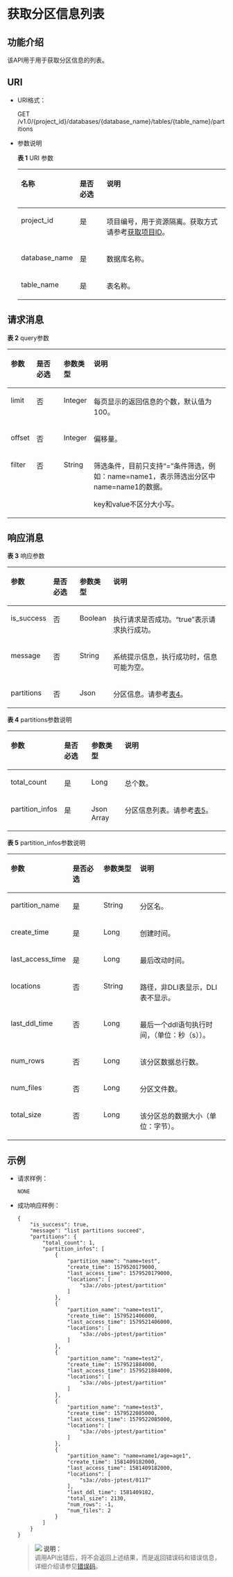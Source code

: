 # 获取分区信息列表<a name="dli_02_0250"></a>

## 功能介绍<a name="s4d7af3a55ba34cc0ad39319579f69b71"></a>

该API用于用于获取分区信息的列表。

## URI<a name="s4d10c112744f4d8298e08964081970c4"></a>

-   URI格式：

    GET /v1.0/\{project\_id\}/databases/\{database\_name\}/tables/\{table\_name\}/partitions

-   参数说明

    **表 1**  URI 参数

    <a name="zh-cn_topic_0069077903_table18989315"></a>
    <table><thead align="left"><tr id="zh-cn_topic_0069077903_row37144870"><th class="cellrowborder" valign="top" width="22.03%" id="mcps1.2.4.1.1"><p id="zh-cn_topic_0069077903_p621772417152"><a name="zh-cn_topic_0069077903_p621772417152"></a><a name="zh-cn_topic_0069077903_p621772417152"></a>名称</p>
    </th>
    <th class="cellrowborder" valign="top" width="13.600000000000001%" id="mcps1.2.4.1.2"><p id="zh-cn_topic_0069077903_p721818240153"><a name="zh-cn_topic_0069077903_p721818240153"></a><a name="zh-cn_topic_0069077903_p721818240153"></a>是否必选</p>
    </th>
    <th class="cellrowborder" valign="top" width="64.37%" id="mcps1.2.4.1.3"><p id="a86c116e114d44f4c8e5ce60e82d3b11f"><a name="a86c116e114d44f4c8e5ce60e82d3b11f"></a><a name="a86c116e114d44f4c8e5ce60e82d3b11f"></a>说明</p>
    </th>
    </tr>
    </thead>
    <tbody><tr id="row18156104824111"><td class="cellrowborder" valign="top" width="22.03%" headers="mcps1.2.4.1.1 "><p id="zh-cn_topic_0069077803_p43412436"><a name="zh-cn_topic_0069077803_p43412436"></a><a name="zh-cn_topic_0069077803_p43412436"></a>project_id</p>
    </td>
    <td class="cellrowborder" valign="top" width="13.600000000000001%" headers="mcps1.2.4.1.2 "><p id="zh-cn_topic_0069077803_p26746391"><a name="zh-cn_topic_0069077803_p26746391"></a><a name="zh-cn_topic_0069077803_p26746391"></a>是</p>
    </td>
    <td class="cellrowborder" valign="top" width="64.37%" headers="mcps1.2.4.1.3 "><p id="p1310472724012"><a name="p1310472724012"></a><a name="p1310472724012"></a>项目编号，用于资源隔离。获取方式请参考<a href="获取项目ID.md">获取项目ID</a>。</p>
    </td>
    </tr>
    <tr id="zh-cn_topic_0069077903_row42334793"><td class="cellrowborder" valign="top" width="22.03%" headers="mcps1.2.4.1.1 "><p id="zh-cn_topic_0069077903_p6566175"><a name="zh-cn_topic_0069077903_p6566175"></a><a name="zh-cn_topic_0069077903_p6566175"></a>database_name</p>
    </td>
    <td class="cellrowborder" valign="top" width="13.600000000000001%" headers="mcps1.2.4.1.2 "><p id="zh-cn_topic_0069077903_p62098166"><a name="zh-cn_topic_0069077903_p62098166"></a><a name="zh-cn_topic_0069077903_p62098166"></a>是</p>
    </td>
    <td class="cellrowborder" valign="top" width="64.37%" headers="mcps1.2.4.1.3 "><p id="p29276378145758"><a name="p29276378145758"></a><a name="p29276378145758"></a>数据库名称。</p>
    </td>
    </tr>
    <tr id="zh-cn_topic_0069077903_row38188964"><td class="cellrowborder" valign="top" width="22.03%" headers="mcps1.2.4.1.1 "><p id="zh-cn_topic_0069077903_p6298355"><a name="zh-cn_topic_0069077903_p6298355"></a><a name="zh-cn_topic_0069077903_p6298355"></a>table_name</p>
    </td>
    <td class="cellrowborder" valign="top" width="13.600000000000001%" headers="mcps1.2.4.1.2 "><p id="zh-cn_topic_0069077903_p40404735"><a name="zh-cn_topic_0069077903_p40404735"></a><a name="zh-cn_topic_0069077903_p40404735"></a>是</p>
    </td>
    <td class="cellrowborder" valign="top" width="64.37%" headers="mcps1.2.4.1.3 "><p id="p43359460145811"><a name="p43359460145811"></a><a name="p43359460145811"></a>表名称。</p>
    </td>
    </tr>
    </tbody>
    </table>


## 请求消息<a name="sba3aea1255394b83a6b44b56d1443424"></a>

**表 2**  query参数

<a name="table430655713019"></a>
<table><thead align="left"><tr id="row33073578303"><th class="cellrowborder" valign="top" width="11.1%" id="mcps1.2.5.1.1"><p id="p73071657173015"><a name="p73071657173015"></a><a name="p73071657173015"></a>参数</p>
</th>
<th class="cellrowborder" valign="top" width="12.690000000000001%" id="mcps1.2.5.1.2"><p id="p15307757113014"><a name="p15307757113014"></a><a name="p15307757113014"></a>是否必选</p>
</th>
<th class="cellrowborder" valign="top" width="12.83%" id="mcps1.2.5.1.3"><p id="p1930765773011"><a name="p1930765773011"></a><a name="p1930765773011"></a>参数类型</p>
</th>
<th class="cellrowborder" valign="top" width="63.38%" id="mcps1.2.5.1.4"><p id="p330795713018"><a name="p330795713018"></a><a name="p330795713018"></a>说明</p>
</th>
</tr>
</thead>
<tbody><tr id="row03071557103018"><td class="cellrowborder" valign="top" width="11.1%" headers="mcps1.2.5.1.1 "><p id="p587654133118"><a name="p587654133118"></a><a name="p587654133118"></a>limit</p>
</td>
<td class="cellrowborder" valign="top" width="12.690000000000001%" headers="mcps1.2.5.1.2 "><p id="p108761041163120"><a name="p108761041163120"></a><a name="p108761041163120"></a>否</p>
</td>
<td class="cellrowborder" valign="top" width="12.83%" headers="mcps1.2.5.1.3 "><p id="p187614117319"><a name="p187614117319"></a><a name="p187614117319"></a>Integer</p>
</td>
<td class="cellrowborder" valign="top" width="63.38%" headers="mcps1.2.5.1.4 "><p id="p820011813317"><a name="p820011813317"></a><a name="p820011813317"></a>每页显示的返回信息的个数，默认值为100。</p>
</td>
</tr>
<tr id="row9308057193016"><td class="cellrowborder" valign="top" width="11.1%" headers="mcps1.2.5.1.1 "><p id="p1026035618317"><a name="p1026035618317"></a><a name="p1026035618317"></a>offset</p>
</td>
<td class="cellrowborder" valign="top" width="12.690000000000001%" headers="mcps1.2.5.1.2 "><p id="p10260956133113"><a name="p10260956133113"></a><a name="p10260956133113"></a>否</p>
</td>
<td class="cellrowborder" valign="top" width="12.83%" headers="mcps1.2.5.1.3 "><p id="p4260135616314"><a name="p4260135616314"></a><a name="p4260135616314"></a>Integer</p>
</td>
<td class="cellrowborder" valign="top" width="63.38%" headers="mcps1.2.5.1.4 "><p id="p250916388336"><a name="p250916388336"></a><a name="p250916388336"></a>偏移量。</p>
</td>
</tr>
<tr id="row430810578303"><td class="cellrowborder" valign="top" width="11.1%" headers="mcps1.2.5.1.1 "><p id="p1658151613213"><a name="p1658151613213"></a><a name="p1658151613213"></a>filter</p>
</td>
<td class="cellrowborder" valign="top" width="12.690000000000001%" headers="mcps1.2.5.1.2 "><p id="p1458151633211"><a name="p1458151633211"></a><a name="p1458151633211"></a>否</p>
</td>
<td class="cellrowborder" valign="top" width="12.83%" headers="mcps1.2.5.1.3 "><p id="p14581216143217"><a name="p14581216143217"></a><a name="p14581216143217"></a>String</p>
</td>
<td class="cellrowborder" valign="top" width="63.38%" headers="mcps1.2.5.1.4 "><p id="p1027915528457"><a name="p1027915528457"></a><a name="p1027915528457"></a>筛选条件，目前只支持“=”条件筛选，例如：name=name1，表示筛选出分区中name=name1的数据。</p>
<p id="p1828025224515"><a name="p1828025224515"></a><a name="p1828025224515"></a>key和value不区分大小写。</p>
</td>
</tr>
</tbody>
</table>

## 响应消息<a name="s3b91e8001c304b1fab9451feec878c3e"></a>

**表 3**  响应参数

<a name="zh-cn_topic_0069077903_table27982971"></a>
<table><thead align="left"><tr id="zh-cn_topic_0069077903_row46534355"><th class="cellrowborder" valign="top" width="15.509999999999998%" id="mcps1.2.5.1.1"><p id="a8492bb7ea9aa47d1a50c3370cc8fd80c"><a name="a8492bb7ea9aa47d1a50c3370cc8fd80c"></a><a name="a8492bb7ea9aa47d1a50c3370cc8fd80c"></a>参数</p>
</th>
<th class="cellrowborder" valign="top" width="13.059999999999999%" id="mcps1.2.5.1.2"><p id="p134002501736"><a name="p134002501736"></a><a name="p134002501736"></a>是否必选</p>
</th>
<th class="cellrowborder" valign="top" width="13.089999999999998%" id="mcps1.2.5.1.3"><p id="ad5d73f500bd941708658fac31c1a15cb"><a name="ad5d73f500bd941708658fac31c1a15cb"></a><a name="ad5d73f500bd941708658fac31c1a15cb"></a>参数类型</p>
</th>
<th class="cellrowborder" valign="top" width="58.34%" id="mcps1.2.5.1.4"><p id="zh-cn_topic_0069077903_p669144151612"><a name="zh-cn_topic_0069077903_p669144151612"></a><a name="zh-cn_topic_0069077903_p669144151612"></a>说明</p>
</th>
</tr>
</thead>
<tbody><tr id="zh-cn_topic_0069077903_row48222793"><td class="cellrowborder" valign="top" width="15.509999999999998%" headers="mcps1.2.5.1.1 "><p id="zh-cn_topic_0069077903_p13732189"><a name="zh-cn_topic_0069077903_p13732189"></a><a name="zh-cn_topic_0069077903_p13732189"></a>is_success</p>
</td>
<td class="cellrowborder" valign="top" width="13.059999999999999%" headers="mcps1.2.5.1.2 "><p id="p9400850732"><a name="p9400850732"></a><a name="p9400850732"></a>否</p>
</td>
<td class="cellrowborder" valign="top" width="13.089999999999998%" headers="mcps1.2.5.1.3 "><p id="zh-cn_topic_0069077903_p36799834"><a name="zh-cn_topic_0069077903_p36799834"></a><a name="zh-cn_topic_0069077903_p36799834"></a>Boolean</p>
</td>
<td class="cellrowborder" valign="top" width="58.34%" headers="mcps1.2.5.1.4 "><p id="p1096242814143"><a name="p1096242814143"></a><a name="p1096242814143"></a>执行请求是否成功。<span class="parmvalue" id="parmvalue5716630816104"><a name="parmvalue5716630816104"></a><a name="parmvalue5716630816104"></a>“true”</span>表示请求执行成功。</p>
</td>
</tr>
<tr id="zh-cn_topic_0069077903_row50642479"><td class="cellrowborder" valign="top" width="15.509999999999998%" headers="mcps1.2.5.1.1 "><p id="zh-cn_topic_0069077903_p8400114"><a name="zh-cn_topic_0069077903_p8400114"></a><a name="zh-cn_topic_0069077903_p8400114"></a>message</p>
</td>
<td class="cellrowborder" valign="top" width="13.059999999999999%" headers="mcps1.2.5.1.2 "><p id="p134001150234"><a name="p134001150234"></a><a name="p134001150234"></a>否</p>
</td>
<td class="cellrowborder" valign="top" width="13.089999999999998%" headers="mcps1.2.5.1.3 "><p id="zh-cn_topic_0069077903_p16771545"><a name="zh-cn_topic_0069077903_p16771545"></a><a name="zh-cn_topic_0069077903_p16771545"></a>String</p>
</td>
<td class="cellrowborder" valign="top" width="58.34%" headers="mcps1.2.5.1.4 "><p id="p3962132820148"><a name="p3962132820148"></a><a name="p3962132820148"></a>系统提示信息，执行成功时，信息可能为空。</p>
</td>
</tr>
<tr id="zh-cn_topic_0069077903_row12643388"><td class="cellrowborder" valign="top" width="15.509999999999998%" headers="mcps1.2.5.1.1 "><p id="p532113503362"><a name="p532113503362"></a><a name="p532113503362"></a>partitions</p>
</td>
<td class="cellrowborder" valign="top" width="13.059999999999999%" headers="mcps1.2.5.1.2 "><p id="p1832114503360"><a name="p1832114503360"></a><a name="p1832114503360"></a>否</p>
</td>
<td class="cellrowborder" valign="top" width="13.089999999999998%" headers="mcps1.2.5.1.3 "><p id="p732115011365"><a name="p732115011365"></a><a name="p732115011365"></a>Json</p>
</td>
<td class="cellrowborder" valign="top" width="58.34%" headers="mcps1.2.5.1.4 "><p id="p6347111617373"><a name="p6347111617373"></a><a name="p6347111617373"></a>分区信息。请参考<a href="#table10945172033612">表4</a>。</p>
</td>
</tr>
</tbody>
</table>

**表 4**  partitions参数说明

<a name="table10945172033612"></a>
<table><thead align="left"><tr id="row894682073619"><th class="cellrowborder" valign="top" width="20.72%" id="mcps1.2.5.1.1"><p id="p494652017368"><a name="p494652017368"></a><a name="p494652017368"></a>参数</p>
</th>
<th class="cellrowborder" valign="top" width="12.94%" id="mcps1.2.5.1.2"><p id="p794652043616"><a name="p794652043616"></a><a name="p794652043616"></a>是否必选</p>
</th>
<th class="cellrowborder" valign="top" width="15.590000000000002%" id="mcps1.2.5.1.3"><p id="p8946152063618"><a name="p8946152063618"></a><a name="p8946152063618"></a>参数类型</p>
</th>
<th class="cellrowborder" valign="top" width="50.74999999999999%" id="mcps1.2.5.1.4"><p id="p2946112073619"><a name="p2946112073619"></a><a name="p2946112073619"></a>说明</p>
</th>
</tr>
</thead>
<tbody><tr id="row10947132016367"><td class="cellrowborder" valign="top" width="20.72%" headers="mcps1.2.5.1.1 "><p id="p1952864354317"><a name="p1952864354317"></a><a name="p1952864354317"></a>total_count</p>
</td>
<td class="cellrowborder" valign="top" width="12.94%" headers="mcps1.2.5.1.2 "><p id="p452884344317"><a name="p452884344317"></a><a name="p452884344317"></a>是</p>
</td>
<td class="cellrowborder" valign="top" width="15.590000000000002%" headers="mcps1.2.5.1.3 "><p id="p185281843144319"><a name="p185281843144319"></a><a name="p185281843144319"></a>Long</p>
</td>
<td class="cellrowborder" valign="top" width="50.74999999999999%" headers="mcps1.2.5.1.4 "><p id="p1827174364817"><a name="p1827174364817"></a><a name="p1827174364817"></a>总个数。</p>
</td>
</tr>
<tr id="row16947162083616"><td class="cellrowborder" valign="top" width="20.72%" headers="mcps1.2.5.1.1 "><p id="p1652814384310"><a name="p1652814384310"></a><a name="p1652814384310"></a>partition_infos</p>
</td>
<td class="cellrowborder" valign="top" width="12.94%" headers="mcps1.2.5.1.2 "><p id="p652834314315"><a name="p652834314315"></a><a name="p652834314315"></a>是</p>
</td>
<td class="cellrowborder" valign="top" width="15.590000000000002%" headers="mcps1.2.5.1.3 "><p id="p25281643194312"><a name="p25281643194312"></a><a name="p25281643194312"></a>Json Array</p>
</td>
<td class="cellrowborder" valign="top" width="50.74999999999999%" headers="mcps1.2.5.1.4 "><p id="p38041639174920"><a name="p38041639174920"></a><a name="p38041639174920"></a>分区信息列表。请参考<a href="#table118615164215">表5</a>。</p>
</td>
</tr>
</tbody>
</table>

**表 5**  partition\_infos参数说明

<a name="table118615164215"></a>
<table><thead align="left"><tr id="row486214111423"><th class="cellrowborder" valign="top" width="23.06%" id="mcps1.2.5.1.1"><p id="p2086211124218"><a name="p2086211124218"></a><a name="p2086211124218"></a>参数</p>
</th>
<th class="cellrowborder" valign="top" width="15.129999999999999%" id="mcps1.2.5.1.2"><p id="p17862117422"><a name="p17862117422"></a><a name="p17862117422"></a>是否必选</p>
</th>
<th class="cellrowborder" valign="top" width="17.36%" id="mcps1.2.5.1.3"><p id="p14862816420"><a name="p14862816420"></a><a name="p14862816420"></a>参数类型</p>
</th>
<th class="cellrowborder" valign="top" width="44.45%" id="mcps1.2.5.1.4"><p id="p1586231144211"><a name="p1586231144211"></a><a name="p1586231144211"></a>说明</p>
</th>
</tr>
</thead>
<tbody><tr id="row11862111194213"><td class="cellrowborder" valign="top" width="23.06%" headers="mcps1.2.5.1.1 "><p id="p19306112916532"><a name="p19306112916532"></a><a name="p19306112916532"></a>partition_name</p>
</td>
<td class="cellrowborder" valign="top" width="15.129999999999999%" headers="mcps1.2.5.1.2 "><p id="p6306122913539"><a name="p6306122913539"></a><a name="p6306122913539"></a>是</p>
</td>
<td class="cellrowborder" valign="top" width="17.36%" headers="mcps1.2.5.1.3 "><p id="p103061929195313"><a name="p103061929195313"></a><a name="p103061929195313"></a>String</p>
</td>
<td class="cellrowborder" valign="top" width="44.45%" headers="mcps1.2.5.1.4 "><p id="p4899242175516"><a name="p4899242175516"></a><a name="p4899242175516"></a>分区名。</p>
</td>
</tr>
<tr id="row88632164218"><td class="cellrowborder" valign="top" width="23.06%" headers="mcps1.2.5.1.1 "><p id="p1430672915531"><a name="p1430672915531"></a><a name="p1430672915531"></a>create_time</p>
</td>
<td class="cellrowborder" valign="top" width="15.129999999999999%" headers="mcps1.2.5.1.2 "><p id="p14306112919530"><a name="p14306112919530"></a><a name="p14306112919530"></a>是</p>
</td>
<td class="cellrowborder" valign="top" width="17.36%" headers="mcps1.2.5.1.3 "><p id="p123061229175311"><a name="p123061229175311"></a><a name="p123061229175311"></a>Long</p>
</td>
<td class="cellrowborder" valign="top" width="44.45%" headers="mcps1.2.5.1.4 "><p id="p2634133418554"><a name="p2634133418554"></a><a name="p2634133418554"></a>创建时间。</p>
</td>
</tr>
<tr id="row1786311194214"><td class="cellrowborder" valign="top" width="23.06%" headers="mcps1.2.5.1.1 "><p id="p430711295539"><a name="p430711295539"></a><a name="p430711295539"></a>last_access_time</p>
</td>
<td class="cellrowborder" valign="top" width="15.129999999999999%" headers="mcps1.2.5.1.2 "><p id="p10307202925320"><a name="p10307202925320"></a><a name="p10307202925320"></a>是</p>
</td>
<td class="cellrowborder" valign="top" width="17.36%" headers="mcps1.2.5.1.3 "><p id="p11307132925317"><a name="p11307132925317"></a><a name="p11307132925317"></a>Long</p>
</td>
<td class="cellrowborder" valign="top" width="44.45%" headers="mcps1.2.5.1.4 "><p id="p1122892416559"><a name="p1122892416559"></a><a name="p1122892416559"></a>最后改动时间。</p>
</td>
</tr>
<tr id="row08632115427"><td class="cellrowborder" valign="top" width="23.06%" headers="mcps1.2.5.1.1 "><p id="p8307129125315"><a name="p8307129125315"></a><a name="p8307129125315"></a>locations</p>
</td>
<td class="cellrowborder" valign="top" width="15.129999999999999%" headers="mcps1.2.5.1.2 "><p id="p1307329125315"><a name="p1307329125315"></a><a name="p1307329125315"></a>否</p>
</td>
<td class="cellrowborder" valign="top" width="17.36%" headers="mcps1.2.5.1.3 "><p id="p1307152918533"><a name="p1307152918533"></a><a name="p1307152918533"></a>String</p>
</td>
<td class="cellrowborder" valign="top" width="44.45%" headers="mcps1.2.5.1.4 "><p id="p197475712544"><a name="p197475712544"></a><a name="p197475712544"></a>路径，非DLI表显示，DLI表不显示。</p>
</td>
</tr>
<tr id="row1113174118427"><td class="cellrowborder" valign="top" width="23.06%" headers="mcps1.2.5.1.1 "><p id="p1871217718435"><a name="p1871217718435"></a><a name="p1871217718435"></a>last_ddl_time</p>
</td>
<td class="cellrowborder" valign="top" width="15.129999999999999%" headers="mcps1.2.5.1.2 "><p id="p77121975432"><a name="p77121975432"></a><a name="p77121975432"></a>否</p>
</td>
<td class="cellrowborder" valign="top" width="17.36%" headers="mcps1.2.5.1.3 "><p id="p5712177174310"><a name="p5712177174310"></a><a name="p5712177174310"></a>Long</p>
</td>
<td class="cellrowborder" valign="top" width="44.45%" headers="mcps1.2.5.1.4 "><p id="p207121675434"><a name="p207121675434"></a><a name="p207121675434"></a>最后一个ddl语句执行时间，（单位：秒（s））。</p>
</td>
</tr>
<tr id="row9145419425"><td class="cellrowborder" valign="top" width="23.06%" headers="mcps1.2.5.1.1 "><p id="p17712873431"><a name="p17712873431"></a><a name="p17712873431"></a>num_rows</p>
</td>
<td class="cellrowborder" valign="top" width="15.129999999999999%" headers="mcps1.2.5.1.2 "><p id="p17131575438"><a name="p17131575438"></a><a name="p17131575438"></a>否</p>
</td>
<td class="cellrowborder" valign="top" width="17.36%" headers="mcps1.2.5.1.3 "><p id="p18713197154310"><a name="p18713197154310"></a><a name="p18713197154310"></a>Long</p>
</td>
<td class="cellrowborder" valign="top" width="44.45%" headers="mcps1.2.5.1.4 "><p id="p3713197194317"><a name="p3713197194317"></a><a name="p3713197194317"></a>该分区数据总行数。</p>
</td>
</tr>
<tr id="row2143419426"><td class="cellrowborder" valign="top" width="23.06%" headers="mcps1.2.5.1.1 "><p id="p19713197164319"><a name="p19713197164319"></a><a name="p19713197164319"></a>num_files</p>
</td>
<td class="cellrowborder" valign="top" width="15.129999999999999%" headers="mcps1.2.5.1.2 "><p id="p67135784313"><a name="p67135784313"></a><a name="p67135784313"></a>否</p>
</td>
<td class="cellrowborder" valign="top" width="17.36%" headers="mcps1.2.5.1.3 "><p id="p47132794315"><a name="p47132794315"></a><a name="p47132794315"></a>Long</p>
</td>
<td class="cellrowborder" valign="top" width="44.45%" headers="mcps1.2.5.1.4 "><p id="p13714974433"><a name="p13714974433"></a><a name="p13714974433"></a>分区文件数。</p>
</td>
</tr>
<tr id="row19150415429"><td class="cellrowborder" valign="top" width="23.06%" headers="mcps1.2.5.1.1 "><p id="p87144713439"><a name="p87144713439"></a><a name="p87144713439"></a>total_size</p>
</td>
<td class="cellrowborder" valign="top" width="15.129999999999999%" headers="mcps1.2.5.1.2 "><p id="p16714578436"><a name="p16714578436"></a><a name="p16714578436"></a>否</p>
</td>
<td class="cellrowborder" valign="top" width="17.36%" headers="mcps1.2.5.1.3 "><p id="p37142754314"><a name="p37142754314"></a><a name="p37142754314"></a>Long</p>
</td>
<td class="cellrowborder" valign="top" width="44.45%" headers="mcps1.2.5.1.4 "><p id="p10714117164314"><a name="p10714117164314"></a><a name="p10714117164314"></a>该分区总的数据大小（单位：字节）。</p>
</td>
</tr>
</tbody>
</table>

## 示例<a name="section41378223152310"></a>

-   请求样例：

    ```
    NONE
    ```

-   成功响应样例：

    ```
    {
        "is_success": true,
        "message": "list partitions succeed",
        "partitions": {
            "total_count": 1,
            "partition_infos": [
                {
                    "partition_name": "name=test",
                    "create_time": 1579520179000,
                    "last_access_time": 1579520179000,
                    "locations": [
                        "s3a://obs-jptest/partition"
                    ]
                },
                {
                    "partition_name": "name=test1",
                    "create_time": 1579521406000,
                    "last_access_time": 1579521406000,
                    "locations": [
                        "s3a://obs-jptest/partition"
                    ]
                },
                {
                    "partition_name": "name=test2",
                    "create_time": 1579521884000,
                    "last_access_time": 1579521884000,
                    "locations": [
                        "s3a://obs-jptest/partition"
                    ]
                },
                {
                    "partition_name": "name=test3",
                    "create_time": 1579522085000,
                    "last_access_time": 1579522085000,
                    "locations": [
                        "s3a://obs-jptest/partition"
                    ]
                },
                {
                    "partition_name": "name=name1/age=age1",
                    "create_time": 1581409182000,
                    "last_access_time": 1581409182000,
                    "locations": [
                        "s3a://obs-jptest/0117"
                    ],
                    "last_ddl_time": 1581409182,
                    "total_size": 2130,
                    "num_rows": -1,
                    "num_files": 2
                }
            ]
        }
    }
    ```

    >![](public_sys-resources/icon-note.gif) **说明：**   
    >调用API出错后，将不会返回上述结果，而是返回错误码和错误信息，详细介绍请参见[错误码](错误码.md)。  


